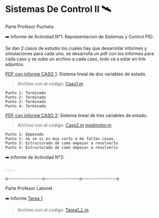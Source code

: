 # Sistemas De Control II :artificial_satellite:
 
 Parte Profesor Pucheta
 
 :arrow_right: Informe de Actividad N°1: Representacion de Sistemas y  Control PID:

   Se dan 2 casos de estudio los cuales hay que desarrollar informes y simulaciones para cada uno, se 
   desarrolla un pdf con los informes para cada caso y se sube un archivo a cada caso, todo va a estar 
   en link adjuntos.

   [PDF con informe CASO 1](https://docs.google.com/document/d/1tnQ841CLd2A2weBYijJ5Xmtyb4p2V2Wl9xR5-vj5GTg/edit?usp=sharing): Sistema lineal de dos variables de estado.
 
   > Archivo con el codigo: [Caso1.m](https://github.com/FedeSchreiner/SistemasDeControl2/blob/main/Caso1.m)
   
    Punto 1: Terminado
    Punto 2: Terminado
    Punto 3: Terminado
    Punto 4: Terminado
 
   [PDF con informe CASO 2](https://docs.google.com/document/d/1ylS9Jh_2HzYKewl1n4DpZV_bC9DShHevGlnkFtISJVQ/edit?usp=sharing): Sistema lineal de tres variables de estado.
      
   > Archivo con el codigo: [Caso2.m](https://github.com/FedeSchreiner/SistemasDeControl2/blob/main/Caso2.m)
                          [modmotor.m](https://github.com/FedeSchreiner/SistemasDeControl2/blob/main/modmotor.m)
   
    Punto 1: Empezado
    Punto 2: no se si es muy corto o me faltan cosas.
    Punto 3: Estructurado de como empezar a resolverlo
    Punto 4: Estructurado de como empezar a resolverlo
        

:arrow_right: Informe de Actividad N°2:

 .
 .
 .
 .


o-----------------o-----------------o-----------------o

Parte Profesor Laboret

:arrow_right: Informe [Tarea 1](https://docs.google.com/document/d/1ebuLsdGK0VhUDwSOOCSTR7kwyCwv4MIh2N2d7EQ1ip8/edit?usp=sharing)

   >Archivo con el codigo: [Tarea1_L.m](https://github.com/FedeSchreiner/SistemasDeControl2/blob/main/Tarea1_L.m)



